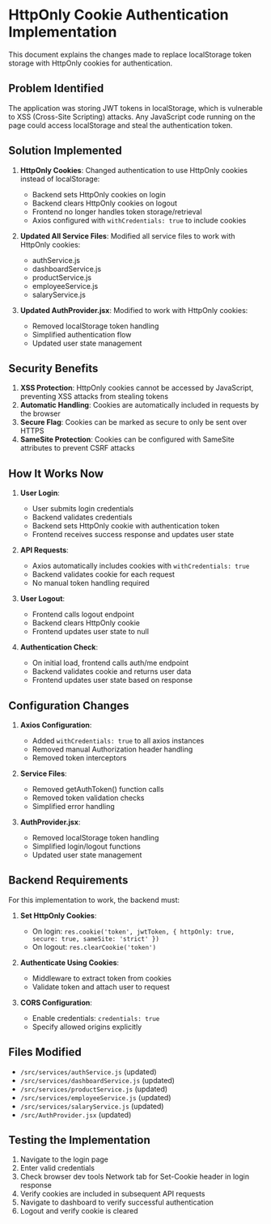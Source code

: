 # HttpOnly Cookie Authentication Implementation

This document explains the changes made to replace localStorage token storage with HttpOnly cookies for authentication.

## Problem Identified

The application was storing JWT tokens in localStorage, which is vulnerable to XSS (Cross-Site Scripting) attacks. Any JavaScript code running on the page could access localStorage and steal the authentication token.

## Solution Implemented

1. **HttpOnly Cookies**: Changed authentication to use HttpOnly cookies instead of localStorage:
   - Backend sets HttpOnly cookies on login
   - Backend clears HttpOnly cookies on logout
   - Frontend no longer handles token storage/retrieval
   - Axios configured with `withCredentials: true` to include cookies

2. **Updated All Service Files**: Modified all service files to work with HttpOnly cookies:
   - authService.js
   - dashboardService.js
   - productService.js
   - employeeService.js
   - salaryService.js

3. **Updated AuthProvider.jsx**: Modified to work with HttpOnly cookies:
   - Removed localStorage token handling
   - Simplified authentication flow
   - Updated user state management

## Security Benefits

1. **XSS Protection**: HttpOnly cookies cannot be accessed by JavaScript, preventing XSS attacks from stealing tokens
2. **Automatic Handling**: Cookies are automatically included in requests by the browser
3. **Secure Flag**: Cookies can be marked as secure to only be sent over HTTPS
4. **SameSite Protection**: Cookies can be configured with SameSite attributes to prevent CSRF attacks

## How It Works Now

1. **User Login**:
   - User submits login credentials
   - Backend validates credentials
   - Backend sets HttpOnly cookie with authentication token
   - Frontend receives success response and updates user state

2. **API Requests**:
   - Axios automatically includes cookies with `withCredentials: true`
   - Backend validates cookie for each request
   - No manual token handling required

3. **User Logout**:
   - Frontend calls logout endpoint
   - Backend clears HttpOnly cookie
   - Frontend updates user state to null

4. **Authentication Check**:
   - On initial load, frontend calls auth/me endpoint
   - Backend validates cookie and returns user data
   - Frontend updates user state based on response

## Configuration Changes

1. **Axios Configuration**:
   - Added `withCredentials: true` to all axios instances
   - Removed manual Authorization header handling
   - Removed token interceptors

2. **Service Files**:
   - Removed getAuthToken() function calls
   - Removed token validation checks
   - Simplified error handling

3. **AuthProvider.jsx**:
   - Removed localStorage token handling
   - Simplified login/logout functions
   - Updated user state management

## Backend Requirements

For this implementation to work, the backend must:

1. **Set HttpOnly Cookies**:
   - On login: `res.cookie('token', jwtToken, { httpOnly: true, secure: true, sameSite: 'strict' })`
   - On logout: `res.clearCookie('token')`

2. **Authenticate Using Cookies**:
   - Middleware to extract token from cookies
   - Validate token and attach user to request

3. **CORS Configuration**:
   - Enable credentials: `credentials: true`
   - Specify allowed origins explicitly

## Files Modified

- `/src/services/authService.js` (updated)
- `/src/services/dashboardService.js` (updated)
- `/src/services/productService.js` (updated)
- `/src/services/employeeService.js` (updated)
- `/src/services/salaryService.js` (updated)
- `/src/AuthProvider.jsx` (updated)

## Testing the Implementation

1. Navigate to the login page
2. Enter valid credentials
3. Check browser dev tools Network tab for Set-Cookie header in login response
4. Verify cookies are included in subsequent API requests
5. Navigate to dashboard to verify successful authentication
6. Logout and verify cookie is cleared